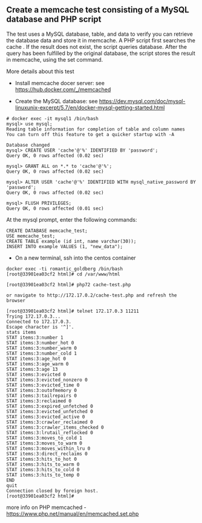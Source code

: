Create a memcache test consisting of a MySQL database and PHP script
--

The test uses a MySQL database, table, and data to verify you can retrieve the database data and store it in memcache. A PHP script first searches the cache . If the result does not exist, the script queries database. After the query has been fulfilled by the original database, the script stores the result in memcache, using the set command.

More details about this test
* Install memcache docer server:
see https://hub.docker.com/_/memcached


* Create the MySQL database:
see https://dev.mysql.com/doc/mysql-linuxunix-excerpt/5.7/en/docker-mysql-getting-started.html

```
# docker exec -it mysql1 /bin/bash
mysql> use mysql;
Reading table information for completion of table and column names
You can turn off this feature to get a quicker startup with -A

Database changed
mysql> CREATE USER 'cache'@'%' IDENTIFIED BY 'password';
Query OK, 0 rows affected (0.02 sec)

mysql> GRANT ALL on *.* to 'cache'@'%';
Query OK, 0 rows affected (0.02 sec)

mysql> ALTER USER 'cache'@'%' IDENTIFIED WITH mysql_native_password BY 'password';
Query OK, 0 rows affected (0.02 sec)

mysql> FLUSH PRIVILEGES;
Query OK, 0 rows affected (0.01 sec)

```

At the mysql prompt, enter the following commands:

```
CREATE DATABASE memcache_test;
USE memcache_test;
CREATE TABLE example (id int, name varchar(30));
INSERT INTO example VALUES (1, "new_data");
```

* On a new terminal, ssh into the centos container

```
docker exec -ti romantic_goldberg /bin/bash
[root@33901ea03cf2 html]# cd /var/www/html

[root@33901ea03cf2 html]# php72 cache-test.php

or navigate to http://172.17.0.2/cache-test.php and refresh the browser

[root@33901ea03cf2 html]# telnet 172.17.0.3 11211
Trying 172.17.0.3...
Connected to 172.17.0.3.
Escape character is '^]'.
stats items
STAT items:3:number 1
STAT items:3:number_hot 0
STAT items:3:number_warm 0
STAT items:3:number_cold 1
STAT items:3:age_hot 0
STAT items:3:age_warm 0
STAT items:3:age 13
STAT items:3:evicted 0
STAT items:3:evicted_nonzero 0
STAT items:3:evicted_time 0
STAT items:3:outofmemory 0
STAT items:3:tailrepairs 0
STAT items:3:reclaimed 0
STAT items:3:expired_unfetched 0
STAT items:3:evicted_unfetched 0
STAT items:3:evicted_active 0
STAT items:3:crawler_reclaimed 0
STAT items:3:crawler_items_checked 0
STAT items:3:lrutail_reflocked 0
STAT items:3:moves_to_cold 1
STAT items:3:moves_to_warm 0
STAT items:3:moves_within_lru 0
STAT items:3:direct_reclaims 0
STAT items:3:hits_to_hot 0
STAT items:3:hits_to_warm 0
STAT items:3:hits_to_cold 0
STAT items:3:hits_to_temp 0
END
quit
Connection closed by foreign host.
[root@33901ea03cf2 html]#
```

more info on PHP memcached - https://www.php.net/manual/en/memcached.set.php